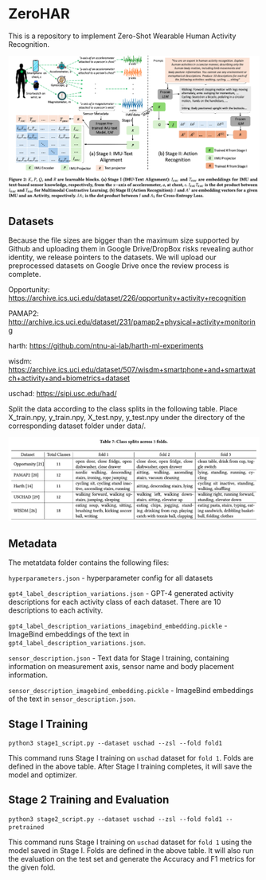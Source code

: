 # ZeroHAR
This is a repository to implement Zero-Shot Wearable Human Activity Recognition.

![alt text](https://github.com/ranakroychowdhury/ZeroHAR/blob/main/setup.png)


## Datasets
Because the file sizes are bigger than the maximum size supported by Github and uploading them in Google Drive/DropBox risks revealing author identity, we release pointers to the datasets. We will upload our preprocessed datasets on Google Drive once the review process is complete.

Opportunity: https://archive.ics.uci.edu/dataset/226/opportunity+activity+recognition

PAMAP2: http://archive.ics.uci.edu/dataset/231/pamap2+physical+activity+monitoring

harth: https://github.com/ntnu-ai-lab/harth-ml-experiments

wisdm: https://archive.ics.uci.edu/dataset/507/wisdm+smartphone+and+smartwatch+activity+and+biometrics+dataset

uschad: https://sipi.usc.edu/had/

Split the data according to the class splits in the following table. Place X_train.npy, y_train.npy, X_test.npy, y_test.npy under the directory of the corresponding dataset folder under data/.

![alt text](https://github.com/ranakroychowdhury/ZeroHAR/blob/main/class_splits.png)



## Metadata

The metatdata folder contains the following files:

`hyperparameters.json` - hyperparameter config for all datasets

`gpt4_label_description_variations.json` - GPT-4 generated activity descriptions for each activity class of each dataset. There are 10 descriptions to each activity.

`gpt4_label_description_variations_imagebind_embedding.pickle` - ImageBind embeddings of the text in `gpt4_label_description_variations.json`.

`sensor_description.json` - Text data for Stage I training, containing information on measurement axis, sensor name and body placement information.

`sensor_description_imagebind_embedding.pickle` - ImageBind embeddings of the text in `sensor_description.json`.



## Stage I Training

```
python3 stage1_script.py --dataset uschad --zsl --fold fold1
```

This command runs Stage I training on `uschad` dataset for `fold 1`. Folds are defined in the above table. After Stage I training completes, it will save the model and optimizer.



## Stage 2 Training and Evaluation

```
python3 stage2_script.py --dataset uschad --zsl --fold fold1 --pretrained
```

This command runs Stage I training on `uschad` dataset for `fold 1` using the model saved in Stage I. Folds are defined in the above table. It will also run the evaluation on the test set and generate the Accuracy and F1 metrics for the given fold.

